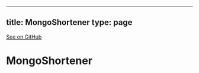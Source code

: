 
---
title: MongoShortener
type: page
---

[See on GitHub](https://github.com/jakeroggenbuck/MongoShortener/)

# MongoShortener
